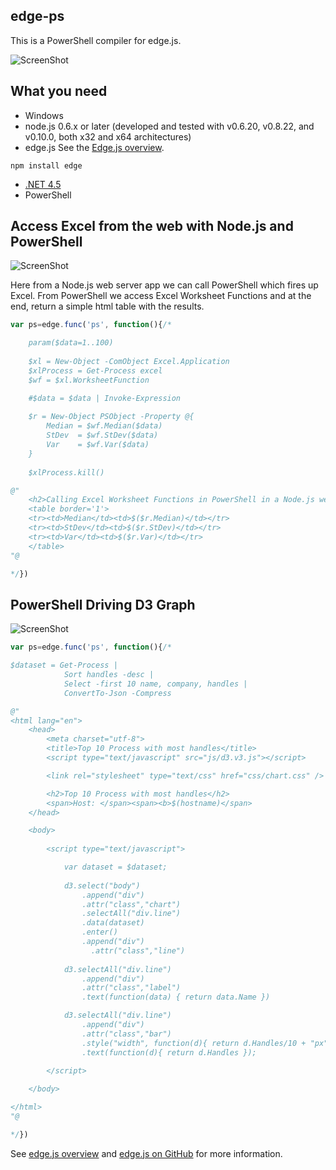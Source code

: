 ## edge-ps

This is a PowerShell compiler for edge.js.

![ScreenShot](https://raw.github.com/dfinke/edge-ps/master/edge-ps.png)

## What you need

* Windows
* node.js 0.6.x or later (developed and tested with v0.6.20, v0.8.22, and v0.10.0, both x32 and x64 architectures)  
* edge.js See the [Edge.js overview](http://tjanczuk.github.com/edge).
```
npm install edge
```
* [.NET 4.5](http://www.microsoft.com/en-us/download/details.aspx?id=30653)  
* PowerShell

## Access Excel from the web with Node.js and PowerShell

![ScreenShot](https://raw.github.com/dfinke/edge-ps/master/Excel+PowerShell.png)

Here from a Node.js web server app we can call PowerShell which fires up Excel. From PowerShell we access Excel Worksheet Functions and at the end, return a simple html table with the results.

```javascript
var ps=edge.func('ps', function(){/*

    param($data=1..100)
     
    $xl = New-Object -ComObject Excel.Application
    $xlProcess = Get-Process excel
    $wf = $xl.WorksheetFunction

    #$data = $data | Invoke-Expression
     
    $r = New-Object PSObject -Property @{
        Median = $wf.Median($data)
        StDev  = $wf.StDev($data)
        Var    = $wf.Var($data)
    } 
     
    $xlProcess.kill()

@"
    <h2>Calling Excel Worksheet Functions in PowerShell in a Node.js web server</h2>
    <table border='1'>
    <tr><td>Median</td><td>$($r.Median)</td></tr>
    <tr><td>StDev</td><td>$($r.StDev)</td></tr>
    <tr><td>Var</td><td>$($r.Var)</td></tr>
    </table>
"@

*/})

```


## PowerShell Driving D3 Graph

![ScreenShot](https://raw.github.com/dfinke/edge-ps/master/d3Graph.png)

```javascript
var ps=edge.func('ps', function(){/*

$dataset = Get-Process |
			Sort handles -desc |
            Select -first 10 name, company, handles |
			ConvertTo-Json -Compress

@"
<html lang="en">
    <head>
        <meta charset="utf-8">
        <title>Top 10 Process with most handles</title>
        <script type="text/javascript" src="js/d3.v3.js"></script>

        <link rel="stylesheet" type="text/css" href="css/chart.css" />

        <h2>Top 10 Process with most handles</h2>
        <span>Host: </span><span><b>$(hostname)</span>
    </head>

    <body>
        
        <script type="text/javascript">

            var dataset = $dataset;
      
            d3.select("body")
                .append("div")
                .attr("class","chart")
                .selectAll("div.line")
                .data(dataset)
                .enter()
                .append("div")
                  .attr("class","line")
            
            d3.selectAll("div.line")
                .append("div")
                .attr("class","label")
                .text(function(data) { return data.Name })

            d3.selectAll("div.line")
                .append("div")
                .attr("class","bar")
                .style("width", function(d){ return d.Handles/10 + "px" })
                .text(function(d){ return d.Handles });

        </script>
    
    </body>

</html>
"@

*/})
```

See [edge.js overview](http://tjanczuk.github.com/edge) and [edge.js on GitHub](https://github.com/tjanczuk/edge) for more information. 
